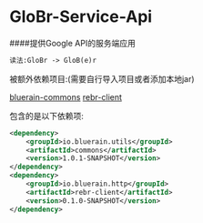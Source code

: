 GloBr-Service-Api
====

####提供Google API的服务端应用

```markdown
读法:GloBr -> GloB(e)r
```

被额外依赖项目:(需要自行导入项目或者添加本地jar)

[bluerain-commons](https://github.com/HentaiMew/bluerain-commons)
[rebr-client](https://github.com/HentaiMew/rebr-client.git)

包含的是以下依赖项:
```xml
<dependency>
    <groupId>io.bluerain.utils</groupId>
    <artifactId>commons</artifactId>
    <version>1.0.1-SNAPSHOT</version>
</dependency>
<dependency>
    <groupId>io.bluerain.http</groupId>
    <artifactId>rebr-client</artifactId>
    <version>0.1.0-SNAPSHOT</version>
</dependency>
```
